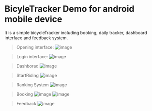 # BicyleTracker Demo for android mobile device

It is a simple bicycleTracker including booking, daily tracker, dashboard interface and feedback system.


> Opening interface:
![image](https://github.com/user-attachments/assets/2e9073db-2347-4e49-9a57-973ca9f7bd4e)

> Login interface:
![image](https://github.com/user-attachments/assets/d6656b58-2a9d-4c8b-b145-689bda57d7ee)

> Dashborad
![image](https://github.com/user-attachments/assets/e4894d67-7924-41b9-8e47-dfde9dcb7123)

> StartRiding
![image](https://github.com/user-attachments/assets/bd11fe5f-50dc-4ad6-a6af-14bbdb80e9a4)

> Ranking System
![image](https://github.com/user-attachments/assets/1a05910a-fca1-4542-85d1-edfbe9bb6951)

> Booking
![image](https://github.com/user-attachments/assets/769404df-27d8-4374-8cb5-a37328dda8be)
![image](https://github.com/user-attachments/assets/cd250f0e-b2a6-4097-95a8-d60d8ad0b1c0)

> Feedback
![image](https://github.com/user-attachments/assets/a230a98d-7f99-4078-afb3-0f03e10f77fd)
